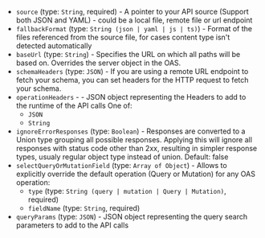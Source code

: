 
* `source` (type: `String`, required) - A pointer to your API source (Support both JSON and YAML) - could be a local file, remote file or url endpoint
* `fallbackFormat` (type: `String (json | yaml | js | ts)`) - Format of the files referenced from the source file, for cases content type isn't detected automatically
* `baseUrl` (type: `String`) - Specifies the URL on which all paths will be based on.
Overrides the server object in the OAS.
* `schemaHeaders` (type: `JSON`) - If you are using a remote URL endpoint to fetch your schema, you can set headers for the HTTP request to fetch your schema.
* `operationHeaders` -  - JSON object representing the Headers to add to the runtime of the API calls One of: 
  * `JSON`
  * `String`
* `ignoreErrorResponses` (type: `Boolean`) - Responses are converted to a Union type grouping all possible responses.
Applying this will ignore all responses with status code other than 2xx, resulting in simpler response types, usualy regular object type instead of union.
Default: false
* `selectQueryOrMutationField` (type: `Array of Object`) - Allows to explicitly override the default operation (Query or Mutation) for any OAS operation: 
  * `type` (type: `String (query | mutation | Query | Mutation)`, required)
  * `fieldName` (type: `String`, required)
* `queryParams` (type: `JSON`) - JSON object representing the query search parameters to add to the API calls